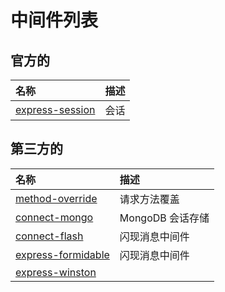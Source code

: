 # 中间件列表

## 官方的

| 名称 | 描述 |
| :--- | :--- |
| [express-session](/Library/express/middleware/session/README.md) | 会话 |

## 第三方的

| 名称 | 描述 |
| :--- | :--- |
| [method-override](/Library/express/middleware/method-override/README.md) | 请求方法覆盖 |
| [connect-mongo](/Library/express/middleware/connect-mongo/README.md) | MongoDB 会话存储 |
| [connect-flash](/Library/express/middleware/connect-mongo/README.md) | 闪现消息中间件 |
| [express-formidable](/Library/express/middleware/express-formidable/README.md) | 闪现消息中间件 |
| [express-winston](/Library/express/middleware/express-winston/README.md)   |   |
